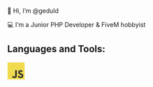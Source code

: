 👋 Hi, I’m @geduld

💻 I’m a Junior PHP Developer & FiveM hobbyist 

<h2> Languages and Tools: </h2>
<img src="https://raw.githubusercontent.com/devicons/devicon/master/icons/javascript/javascript-original.svg" alt="javascript" width="40" height="40" style="max-width: 100%;">
